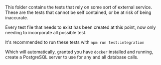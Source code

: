 This folder contains the tests that rely on some sort of external service. These are the tests that cannot be self contained, or be at risk of being inaccurate.

Every test file that needs to exist has been created at this point, now only needing to incorporate all possible test.

It's recommended to run these tests with `npm run test:integration`

Which will automatically, granted you have `docker` installed and running, create a PostgreSQL server to use for any and all database calls.
